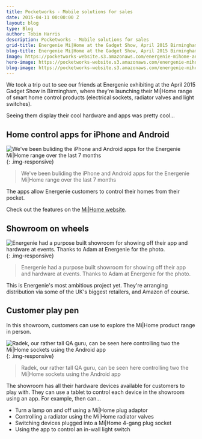 ```yaml
---
title: Pocketworks - Mobile solutions for sales
date: 2015-04-11 00:00:00 Z
layout: blog
type: Blog
author: Tobin Harris
description: Pocketworks - Mobile solutions for sales
grid-title: Energenie Mi|Home at the Gadget Show, April 2015 Birmingham NEC
blog-title: Energenie Mi|Home at the Gadget Show, April 2015 Birmingham NEC
image: https://pocketworks-website.s3.amazonaws.com/energenie-mihome-android-scene.jpg
hero-image: https://pocketworks-website.s3.amazonaws.com/energenie-mihome-android-scene.jpg
blog-image: https://pocketworks-website.s3.amazonaws.com/energenie-mihome-android-scene.jpg
---
```


We took a trip out to see our friends at Energenie exhibiting at the April 2015 Gadget Show in Birmingham, where they're launching their Mi&#124;Home range of smart home control products (electrical sockets, radiator valves and light switches).

Seeing them display their cool hardware and apps was pretty cool...

<!--more-->

## Home control apps for iPhone and Android

![We've been buliding the iPhone and Android apps for the Energenie Mi&#124;Home range over the last 7 months](https://pocketworks-website.s3.amazonaws.com/energenie-mihome-android-scene.jpg){: .img-responsive}

> We've been buliding the iPhone and Android apps for the Energenie Mi&#124;Home range over the last 7 months

The apps allow Energenie customers to control their homes from their pocket.

Check out the features on the [Mi&#124;Home website](https://energenie4u.co.uk/index.phpmihome/the_range).

## Showroom on wheels

![Energenie had a purpose built showroom for showing off their app and hardware at events. Thanks to Adam at Energenie for the photo.](https://pocketworks-website.s3.amazonaws.com/energenie-mi-home-booth-1.jpg){: .img-responsive}

> Energenie had a purpose built showroom for showing off their app and hardware at events. Thanks to Adam at Energenie for the photo.

This is Energenie's most ambitious project yet. They're arranging distribution via some of the UK's biggest retailers, and Amazon of course.

## Customer play pen

In this showroom, customers can use to explore the Mi&#124;Home product range in person.

![Radek, our rather tall QA guru, can be seen here controlling two the Mi&#124;Home sockets using the Android app](https://pocketworks-website.s3.amazonaws.com/energenie-mi-home-showroom.jpg){: .img-responsive}

> Radek, our rather tall QA guru, can be seen here controlling two the Mi&#124;Home sockets using the Android app

The showroom has all their hardware devices available for customers to play with. They can use a tablet to control each device in the showroom using an app. For example, then can...

* Turn a lamp on and off using a Mi&#124;Home plug adaptor
* Controlling a radiator using the Mi&#124;Home radiator valves
* Switching devices plugged into a Mi&#124;Home 4-gang plug socket
* Using the app to control an in-wall light switch
